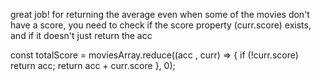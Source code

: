 great job!
for returning the average even when some of the movies don't have a score, you need to check if the score property (curr.score) exists, and if it doesn't just return the acc

  const totalScore = moviesArray.reduce((acc , curr) => {
   if (!curr.score) return acc;
   return acc + curr.score
  }, 0);
